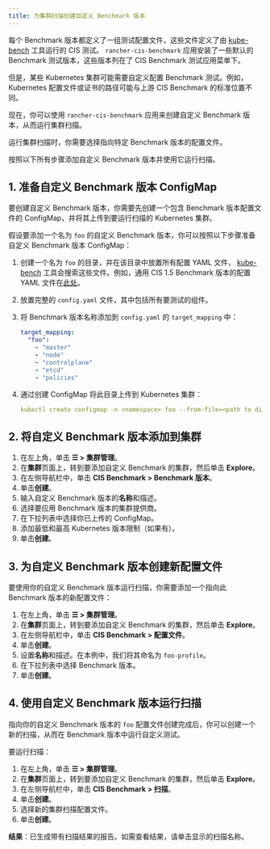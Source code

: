 ```yaml
---
title: 为集群扫描创建自定义 Benchmark 版本
---
```


每个 Benchmark 版本都定义了一组测试配置文件，这些文件定义了由 <a href="https://github.com/aquasecurity/kube-bench" target="_blank">kube-bench</a> 工具运行的 CIS 测试。
`rancher-cis-benchmark` 应用安装了一些默认的 Benchmark 测试版本，这些版本列在了 CIS Benchmark 测试应用菜单下。

但是，某些 Kubernetes 集群可能需要自定义配置 Benchmark 测试。例如，Kubernetes 配置文件或证书的路径可能与上游 CIS Benchmark 的标准位置不同。

现在，你可以使用 `rancher-cis-benchmark` 应用来创建自定义 Benchmark 版本，从而运行集群扫描。

运行集群扫描时，你需要选择指向特定 Benchmark 版本的配置文件。

按照以下所有步骤添加自定义 Benchmark 版本并使用它运行扫描。

## 1. 准备自定义 Benchmark 版本 ConfigMap

要创建自定义 Benchmark 版本，你需要先创建一个包含 Benchmark 版本配置文件的 ConfigMap，并将其上传到要运行扫描的 Kubernetes 集群。

假设要添加一个名为 `foo` 的自定义 Benchmark 版本，你可以按照以下步骤准备自定义 Benchmark 版本 ConfigMap：

1. 创建一个名为 `foo` 的目录，并在该目录中放置所有配置 YAML 文件， <a href="https://github.com/aquasecurity/kube-bench" target="_blank">kube-bench</a> 工具会搜索这些文件。例如，通用 CIS 1.5 Benchmark 版本的配置 YAML 文件在[此处](https://github.com/aquasecurity/kube-bench/tree/master/cfg/cis-1.5)。
1. 放置完整的 `config.yaml` 文件，其中包括所有要测试的组件。
1. 将 Benchmark 版本名称添加到 `config.yaml` 的 `target_mapping` 中：

   ```yaml
   target_mapping:
     "foo":
       - "master"
       - "node"
       - "controlplane"
       - "etcd"
       - "policies"
   ```
1. 通过创建 ConfigMap 将此目录上传到 Kubernetes 集群：

   ```yaml
   kubectl create configmap -n <namespace> foo --from-file=<path to directory foo>
   ```

## 2. 将自定义 Benchmark 版本添加到集群

1. 在左上角，单击 **☰ > 集群管理**。
1. 在**集群**页面上，转到要添加自定义 Benchmark 的集群，然后单击 **Explore**。
1. 在左侧导航栏中，单击 **CIS Benchmark > Benchmark 版本**。
1. 单击**创建**。
1. 输入自定义 Benchmark 版本的**名称**和描述。
1. 选择要应用 Benchmark 版本的集群提供商。
1. 在下拉列表中选择你已上传的 ConfigMap。
1. 添加最低和最高 Kubernetes 版本限制（如果有）。
1. 单击**创建**。

## 3. 为自定义 Benchmark 版本创建新配置文件

要使用你的自定义 Benchmark 版本运行扫描，你需要添加一个指向此 Benchmark 版本的新配置文件：

1. 在左上角，单击 **☰ > 集群管理**。
1. 在**集群**页面上，转到要添加自定义 Benchmark 的集群，然后单击 **Explore**。
1. 在左侧导航栏中，单击 **CIS Benchmark > 配置文件**。
1. 单击**创建**。
1. 设置**名称**和描述。在本例中，我们将其命名为 `foo-profile`。
1. 在下拉列表中选择 Benchmark 版本。
1. 单击**创建**。

## 4. 使用自定义 Benchmark 版本运行扫描

指向你的自定义 Benchmark 版本的 `foo` 配置文件创建完成后，你可以创建一个新的扫描，从而在 Benchmark 版本中运行自定义测试。

要运行扫描：

1. 在左上角，单击 **☰ > 集群管理**。
1. 在**集群**页面上，转到要添加自定义 Benchmark 的集群，然后单击 **Explore**。
1. 在左侧导航栏中，单击 **CIS Benchmark > 扫描**。
1. 单击**创建**。
1. 选择新的集群扫描配置文件。
1. 单击**创建**。

**结果**：已生成带有扫描结果的报告。如需查看结果，请单击显示的扫描名称。
